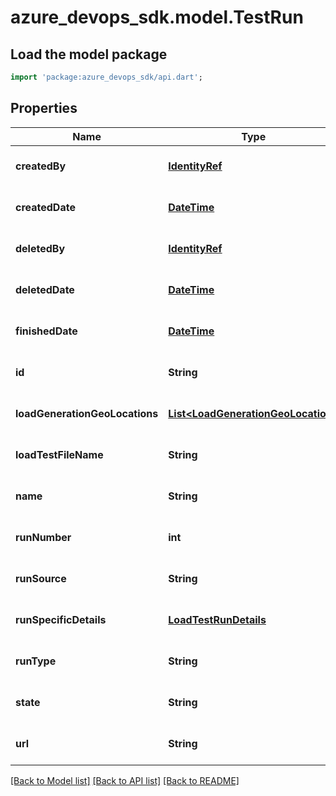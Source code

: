 # azure_devops_sdk.model.TestRun

## Load the model package
```dart
import 'package:azure_devops_sdk/api.dart';
```

## Properties
Name | Type | Description | Notes
------------ | ------------- | ------------- | -------------
**createdBy** | [**IdentityRef**](IdentityRef.md) |  | [optional] [default to null]
**createdDate** | [**DateTime**](DateTime.md) | Gets the creation time of the test run | [optional] [default to null]
**deletedBy** | [**IdentityRef**](IdentityRef.md) |  | [optional] [default to null]
**deletedDate** | [**DateTime**](DateTime.md) | Gets the deleted time of the test run | [optional] [default to null]
**finishedDate** | [**DateTime**](DateTime.md) | Gets the finish time of the test run | [optional] [default to null]
**id** | **String** | Gets the unique identifier for the test run definition. | [optional] [default to null]
**loadGenerationGeoLocations** | [**List&lt;LoadGenerationGeoLocation&gt;**](LoadGenerationGeoLocation.md) |  | [optional] [default to []]
**loadTestFileName** | **String** | Gets the load test file of the test run definition. | [optional] [default to null]
**name** | **String** | Gets the name of the test run definition. | [optional] [default to null]
**runNumber** | **int** | Gets the number of the test run (unique within a tenant) | [optional] [default to null]
**runSource** | **String** | Test run source like Ibiza,VSO,BuildVNext, etc. | [optional] [default to null]
**runSpecificDetails** | [**LoadTestRunDetails**](LoadTestRunDetails.md) |  | [optional] [default to null]
**runType** | **String** | Run type like VisualStudioLoadTest or JMeterLoadTest | [optional] [default to null]
**state** | **String** | State of the test run. | [optional] [default to null]
**url** | **String** |  | [optional] [default to null]

[[Back to Model list]](../README.md#documentation-for-models) [[Back to API list]](../README.md#documentation-for-api-endpoints) [[Back to README]](../README.md)


